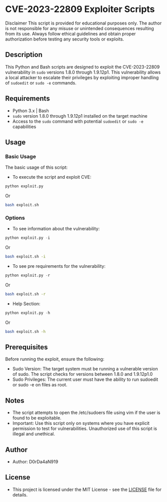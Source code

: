 # CVE-2023-22809 Exploiter Scripts

Disclaimer
This script is provided for educational purposes only. The author is not responsible for any misuse or unintended consequences resulting from its use. Always follow ethical guidelines and obtain proper authorization before testing any security tools or exploits.

## Description

This Python and Bash scripts are designed to exploit the CVE-2023-22809 vulnerability in `sudo` versions 1.8.0 through 1.9.12p1. This vulnerability allows a local attacker to escalate their privileges by exploiting improper handling of `sudoedit` or `sudo -e` commands.

## Requirements

- Python 3.x | Bash
- `sudo` version 1.8.0 through 1.9.12p1 installed on the target machine 
- Access to the `sudo` command with potential `sudoedit` or `sudo -e` capabilities

## Usage

### Basic Usage
The basic usage of this script:
- To execute the script and exploit CVE:
```python
python exploit.py
```
Or
```bash
bash exploit.sh
```

### Options
- To see information about the vulnerability:
```python
python exploit.py -i
```
Or
```bash
bash exploit.sh -i
```
- To see pre requirements for the vulnerability:
```python
python exploit.py -r
```
Or
```bash
bash exploit.sh -r
```
- Help Section:
```python
python exploit.py -h
```
Or
```bash
bash exploit.sh -h
```

## Prerequisites
Before running the exploit, ensure the following:
- Sudo Version: The target system must be running a vulnerable version of sudo. The script checks for versions between 1.8.0 and 1.9.12p1.0
- Sudo Privileges: The current user must have the ability to run sudoedit or sudo -e on files as root.

## Notes
- The script attempts to open the /etc/sudoers file using vim if the user is found to be exploitable.
- Important: Use this script only on systems where you have explicit permission to test for vulnerabilities. Unauthorized use of this script is illegal and unethical.


## Author
- Author: D0rDa4aN919

## License
- This project is licensed under the MIT License - see the [LICENSE](LICENSE) file for details.




